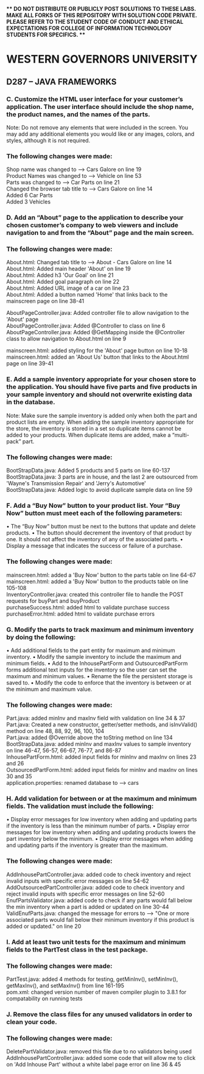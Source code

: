 <strong>** DO NOT DISTRIBUTE OR PUBLICLY POST SOLUTIONS TO THESE LABS. MAKE ALL FORKS OF THIS REPOSITORY WITH SOLUTION CODE PRIVATE. PLEASE REFER TO THE STUDENT CODE OF CONDUCT AND ETHICAL EXPECTATIONS FOR COLLEGE OF INFORMATION TECHNOLOGY STUDENTS FOR SPECIFICS. ** </strong>

# WESTERN GOVERNORS UNIVERSITY 
## D287 – JAVA FRAMEWORKS

### C.  Customize the HTML user interface for your customer’s application. The user interface should include the shop name, the product names, and the names of the parts.


Note: Do not remove any elements that were included in the screen. You may add any additional elements you would like or any images, colors, and styles, although it is not required.

### The following changes were made:
Shop name was changed to --> Cars Galore on line 19<br>
Product Names was changed to --> Vehicle on line 53<br>
Parts was changed to --> Car Parts on line 21<br>
Changed the browser tab title to --> Cars Galore on line 14<br>
Added 6 Car Parts<br>
Added 3 Vehicles

### D.  Add an “About” page to the application to describe your chosen customer’s company to web viewers and include navigation to and from the “About” page and the main screen.

### The following changes were made:
About.html: Changed tab title to --> About - Cars Galore on line 14<br>
About.html: Added main header 'About' on line 19<br>
About.html: Added h3 'Our Goal' on line 21<br>
About.html: Added goal paragraph on line 22<br>
About.html: Added URL image of a car on line 23<br>
About.html: Added a button named 'Home' that links back to the mainscreen page on line 38-41

AboutPageController.java: Added controller file to allow navigation to the 'About' page<br>
AboutPageController.java: Added @Controller to class on line 6<br>
AboutPageController.java: Added @GetMapping inside the @Controller class to allow navigation to About.html on line 9

mainscreen.html: added styling for the 'About' page button on line 10-18<br>
mainscreen.html: added an 'About Us' button that links to the About.html page on line 39-41


### E.  Add a sample inventory appropriate for your chosen store to the application. You should have five parts and five products in your sample inventory and should not overwrite existing data in the database.


Note: Make sure the sample inventory is added only when both the part and product lists are empty. When adding the sample inventory appropriate for the store, the inventory is stored in a set so duplicate items cannot be added to your products. When duplicate items are added, make a “multi-pack” part.

### The following changes were made:
BootStrapData.java: Added 5 products and 5 parts on line 60-137<br>
BootStrapData.java: 3 parts are in house, and the last 2 are outsourced from 'Wayne's Transmission Repair' and 'Jerry's Automotive'<br>
BootStrapData.java: Added logic to avoid duplicate sample data on line 59

### F.  Add a “Buy Now” button to your product list. Your “Buy Now” button must meet each of the following parameters:
•  The “Buy Now” button must be next to the buttons that update and delete products.
•  The button should decrement the inventory of that product by one. It should not affect the inventory of any of the associated parts.
•  Display a message that indicates the success or failure of a purchase.

### The following changes were made:
mainscreen.html: added a 'Buy Now' button to the parts table on line 64-67<br>
mainscreen.html: added a 'Buy Now' button to the products table on line 105-108<br>
InventoryController.java: created this controller file to handle the POST requests for buyPart and buyProduct<br>
purchaseSuccess.html: added html to validate purchase success<br>
purchaseError.html: added html to validate purchase errors


### G.  Modify the parts to track maximum and minimum inventory by doing the following:
•  Add additional fields to the part entity for maximum and minimum inventory.
•  Modify the sample inventory to include the maximum and minimum fields.
•  Add to the InhousePartForm and OutsourcedPartForm forms additional text inputs for the inventory so the user can set the maximum and minimum values.
•  Rename the file the persistent storage is saved to.
•  Modify the code to enforce that the inventory is between or at the minimum and maximum value.

### The following changes were made:
Part.java: added minInv and maxInv field with validation on line 34 & 37<br>
Part.java: Created a new constructor, getter/setter methods, and isInvValid() method on line 48, 88, 92, 96, 100, 104<br>
Part.java: added @Override above the toString method on line 134<br>
BootStrapData.java: added minInv and maxInv values to sample inventory on line 46-47, 56-57, 66-67, 76-77, and 86-87<br>
InhousePartForm.html: added input fields for minInv and maxInv on lines 23 and 26<br>
OutsourcedPartForm.html: added input fields for minInv and maxInv on lines 30 and 35<br>
application.properties: renamed database to --> cars

### H.  Add validation for between or at the maximum and minimum fields. The validation must include the following:
•  Display error messages for low inventory when adding and updating parts if the inventory is less than the minimum number of parts.
•  Display error messages for low inventory when adding and updating products lowers the part inventory below the minimum.
•  Display error messages when adding and updating parts if the inventory is greater than the maximum.

### The following changes were made:
AddInhousePartController.java: added code to check inventory and reject invalid inputs with specific error messages on line 54-62<br>
AddOutsourcedPartController.java: added code to check inventory and reject invalid inputs with specific error messages on line 52-60<br>
EnufPartsValidator.java: added code to check if any parts would fall below the min inventory when a part is added or updated on line 30-44<br>
ValidEnufParts.java: changed the message for errors to --> "One or more associated parts would fall below their minimum inventory if this product is added or updated." on line 20


### I.  Add at least two unit tests for the maximum and minimum fields to the PartTest class in the test package.

### The following changes were made:
PartTest.java: added 4 methods for testing, getMinInv(), setMinInv(), getMaxInv(), and setMaxInv() from line 161-195<br>
pom.xml: changed version number of maven compiler plugin to 3.8.1 for compatability on running tests


### J.  Remove the class files for any unused validators in order to clean your code.

### The following changes were made:
DeletePartValidator.java: removed this file due to no validators being used<br>
AddInhousePartController.java: added some code that will allow me to click on 'Add Inhouse Part' without a white label page error on line 36 & 45